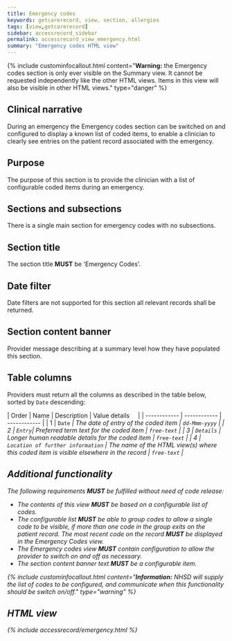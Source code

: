 ```yaml
---
title: Emergency codes
keywords: getcarerecord, view, section, allergies
tags: [view,getcarerecord]
sidebar: accessrecord_sidebar
permalink: accessrecord_view_emergency.html
summary: "Emergency codes HTML view"
---
```


{% include custominfocallout.html content="**Warning:** the Emergency codes section is only ever visible on the Summary view. It cannot be requested independently like the other HTML views. Items in this view will also be visible in other HTML views." type="danger" %}


## Clinical narrative ##

During an emergency the Emergency codes section can be switched on and configured to display a known list of coded items, to enable a clinician to clearly see entries on the patient record associated with the emergency.

## Purpose ##

The purpose of this section is to provide the clinician with a list of configurable coded items during an emergency.

## Sections and subsections ##

There is a single main section for emergency codes with no subsections.

## Section title ##

The section title **MUST** be 'Emergency Codes'.

## Date filter ##

Date filters are not supported for this section all relevant records shall be returned.

## Section content banner ##

Provider message describing at a summary level how they have populated this section.

## Table columns ##

Providers must return all the columns as described in the table below, sorted by `Date` descending:

| Order | Name | Description | Value details &nbsp;&nbsp;&nbsp; |
| ------------ | ------------ | ------------ |
| 1 | `Date`  <em class="fa fa-sort-desc" aria-hidden="true"> | The date of entry of the coded item | `dd-Mmm-yyyy` |
| 2 | `Entry`| Preferred term text for the coded item  | `free-text` |
| 3 | `Details` | Longer human readable details for the coded item | `free-text` |
| 4 | `Location of further information` | The name of the HTML view(s) where this coded item is visible elsewhere in the record | `free-text` |

## Additional functionality ##

The following requirements **MUST** be fulfilled without need of code release:

 - The contents of this view **MUST** be based on a configurable list of codes.
 - The configurable list **MUST** be able to group codes to allow a single code to be visible, if more than one code in the group exits on the patient record. The most recent code on the record **MUST** be displayed in the Emergency Codes view.
 - The Emergency codes view **MUST** contain configuration to allow the provider to switch on and off as necessary.
 - The section content banner text **MUST** be a configurable item.

{% include custominfocallout.html content="**Information:** NHSD will supply the list of codes to be configured, and communicate when this functionality should be switch on/off." type="warning" %}
 
## HTML view ##

{% include accessrecord/emergency.html %}


